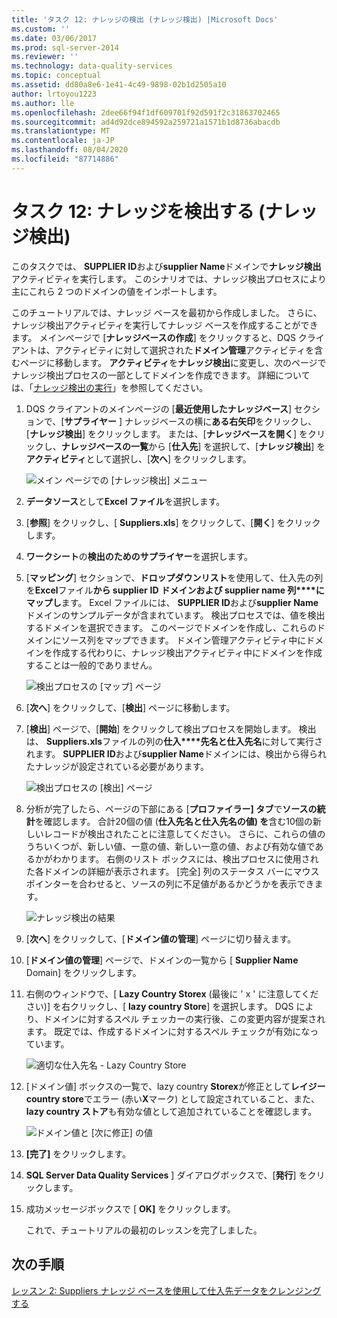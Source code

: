 ```yaml
---
title: 'タスク 12: ナレッジの検出 (ナレッジ検出) |Microsoft Docs'
ms.custom: ''
ms.date: 03/06/2017
ms.prod: sql-server-2014
ms.reviewer: ''
ms.technology: data-quality-services
ms.topic: conceptual
ms.assetid: dd80a8e6-1e41-4c49-9898-02b1d2505a10
author: lrtoyou1223
ms.author: lle
ms.openlocfilehash: 2dee66f94f1df609701f92d591f2c31863702465
ms.sourcegitcommit: ad4d92dce894592a259721a1571b1d8736abacdb
ms.translationtype: MT
ms.contentlocale: ja-JP
ms.lasthandoff: 08/04/2020
ms.locfileid: "87714886"
---
```

# <a name="task-12-discovering-knowledge-knowledge-discovery"></a>タスク 12: ナレッジを検出する (ナレッジ検出)
  このタスクでは、 **SUPPLIER ID**および**supplier Name**ドメインで**ナレッジ検出**アクティビティを実行します。 このシナリオでは、ナレッジ検出プロセスにより主にこれら 2 つのドメインの値をインポートします。  
  
 このチュートリアルでは、ナレッジ ベースを最初から作成しました。 さらに、ナレッジ検出アクティビティを実行してナレッジ ベースを作成することができます。 メインページで [**ナレッジベースの作成**] をクリックすると、DQS クライアントは、アクティビティに対して選択された**ドメイン管理**アクティビティを含むページに移動します。 **アクティビティ**を**ナレッジ検出**に変更し、次のページでナレッジ検出プロセスの一部としてドメインを作成できます。 詳細については、「[ナレッジ検出の実行](https://msdn.microsoft.com/library/hh510398.aspx)」を参照してください。  
  
1.  DQS クライアントのメインページの [**最近使用したナレッジベース**] セクションで、[**サプライヤー** ] ナレッジベースの横に**ある右矢印**をクリックし、[**ナレッジ検出**] をクリックします。 または、[**ナレッジベースを開く**] をクリックし、**ナレッジベースの一覧**から [**仕入先**] を選択して、[**ナレッジ検出**] を**アクティビティ**として選択し、[**次へ**] をクリックします。  
  
     ![メイン ページでの [ナレッジ検出] メニュー](../../2014/tutorials/media/et-discoveringknowledge-01.jpg "メイン ページでの [ナレッジ検出] メニュー")  
  
2.  **データソース**として**Excel ファイル**を選択します。  
  
3.  [**参照**] をクリックし、[ **Suppliers.xls**] をクリックして、[**開く**] をクリックします。  
  
4.  **ワークシート**の**検出のためのサプライヤー**を選択します。  
  
5.  [**マッピング**] セクションで、**ドロップダウンリスト**を使用して、仕入先の列を**Excel**ファイル**から supplier** **ID** **ドメインおよび supplier name 列****にマップし**ます。 Excel ファイルには、 **SUPPLIER ID**および**supplier Name**ドメインのサンプルデータが含まれています。 検出プロセスでは、値を検出するドメインを選択できます。 このページでドメインを作成し、これらのドメインにソース列をマップできます。 ドメイン管理アクティビティ中にドメインを作成する代わりに、ナレッジ検出アクティビティ中にドメインを作成することは一般的でありません。  
  
     ![検出プロセスの [マップ] ページ](../../2014/tutorials/media/et-discoveringknowledge-02.jpg "検出プロセスの [マップ] ページ")  
  
6.  [**次へ**] をクリックして、[**検出**] ページに移動します。  
  
7.  [**検出**] ページで、[**開始**] をクリックして検出プロセスを開始します。 検出は、 **Suppliers.xls**ファイルの列の**仕入****先名と仕入先名**に対して実行されます。 **SUPPLIER ID**および**supplier Name**ドメインには、検出から得られたナレッジが設定されている必要があります。  
  
     ![検出プロセスの [検出] ページ](../../2014/tutorials/media/et-discoveringknowledge-03.jpg "検出プロセスの [検出] ページ")  
  
8.  分析が完了したら、ページの下部にある [**プロファイラー] タブ**で**ソースの統計**を確認します。 合計20個の値 (**仕入****先名と仕入先名****の値) を**含む10個の新しいレコードが検出されたことに注意してください。 さらに、これらの値のうちいくつが、新しい値、一意の値、新しい一意の値、および有効な値であるかがわかります。 右側のリスト ボックスには、検出プロセスに使用された各ドメインの詳細が表示されます。 [完全] 列のステータス バーにマウス ポインターを合わせると、ソースの列に不足値があるかどうかを表示できます。  
  
     ![ナレッジ検出の結果](../../2014/tutorials/media/et-discoveringknowledge-04.jpg "ナレッジ検出の結果")  
  
9. [**次へ**] をクリックして、[**ドメイン値の管理**] ページに切り替えます。  
  
10. [**ドメイン値の管理**] ページで、ドメインの一覧から [ **Supplier Name** Domain] をクリックします。  
  
11. 右側のウィンドウで、[ **Lazy Country Storex** (最後に ' x ' に注意してください)] を右クリックし、[ **lazy country Store**] を選択します。 DQS により、ドメインに対するスペル チェッカーの実行後、この変更内容が提案されます。 既定では、作成するドメインに対するスペル チェックが有効になっています。  
  
     ![適切な仕入先名 - Lazy Country Store](../../2014/tutorials/media/et-discoveringknowledge-05.jpg "適切な仕入先名 - Lazy Country Store")  
  
12. [ドメイン値] ボックスの一覧で、lazy country **Storex**が修正として**レイジー country store**でエラー (赤い**X**マーク) として設定されていること、また、 **lazy country ストア**も有効な値として追加されていることを確認します。  
  
     ![ドメイン値と [次に修正] の値](../../2014/tutorials/media/et-discoveringknowledge-06.jpg "ドメイン値と [次に修正] の値")  
  
13. **[完了]** をクリックします。  
  
14. **SQL Server Data Quality Services** ] ダイアログボックスで、[**発行**] をクリックします。  
  
15. 成功メッセージボックスで [ **OK]** をクリックします。  
  
     これで、チュートリアルの最初のレッスンを完了しました。  
  
## <a name="next-step"></a>次の手順  
 [レッスン 2: Suppliers ナレッジ ベースを使用して仕入先データをクレンジングする](../../2014/tutorials/lesson-2-cleansing-supplier-data-using-the-suppliers-knowledge-base.md)  
  
  
